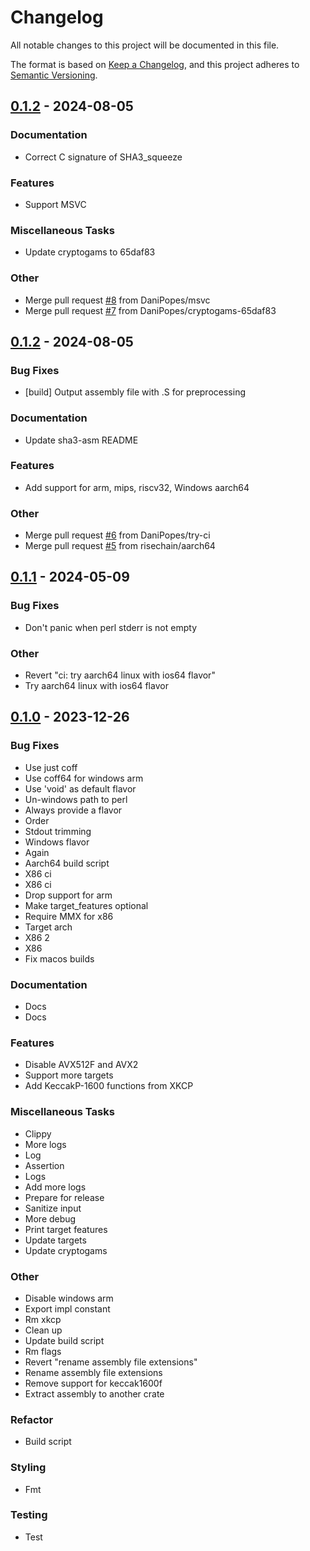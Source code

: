# Changelog

All notable changes to this project will be documented in this file.

The format is based on [Keep a Changelog](https://keepachangelog.com/en/1.1.0/),
and this project adheres to [Semantic Versioning](https://semver.org/spec/v2.0.0.html).

## [0.1.2](https://github.com/danipopes/keccak-asm/releases/tag/v0.1.2) - 2024-08-05

### Documentation

- Correct C signature of SHA3_squeeze

### Features

- Support MSVC

### Miscellaneous Tasks

- Update cryptogams to 65daf83

### Other

- Merge pull request [#8](https://github.com/danipopes/keccak-asm/issues/8) from DaniPopes/msvc
- Merge pull request [#7](https://github.com/danipopes/keccak-asm/issues/7) from DaniPopes/cryptogams-65daf83

## [0.1.2](https://github.com/danipopes/keccak-asm/releases/tag/v0.1.2) - 2024-08-05

### Bug Fixes

- [build] Output assembly file with .S for preprocessing

### Documentation

- Update sha3-asm README

### Features

- Add support for arm, mips, riscv32, Windows aarch64

### Other

- Merge pull request [#6](https://github.com/danipopes/keccak-asm/issues/6) from DaniPopes/try-ci
- Merge pull request [#5](https://github.com/danipopes/keccak-asm/issues/5) from risechain/aarch64

## [0.1.1](https://github.com/danipopes/keccak-asm/releases/tag/v0.1.1) - 2024-05-09

### Bug Fixes

- Don't panic when perl stderr is not empty

### Other

- Revert "ci: try aarch64 linux with ios64 flavor"
- Try aarch64 linux with ios64 flavor

## [0.1.0](https://github.com/danipopes/keccak-asm/releases/tag/v0.1.0) - 2023-12-26

### Bug Fixes

- Use just coff
- Use coff64 for windows arm
- Use 'void' as default flavor
- Un-windows path to perl
- Always provide a flavor
- Order
- Stdout trimming
- Windows flavor
- Again
- Aarch64 build script
- X86 ci
- X86 ci
- Drop support for arm
- Make target_features optional
- Require MMX for x86
- Target arch
- X86 2
- X86
- Fix macos builds

### Documentation

- Docs
- Docs

### Features

- Disable AVX512F and AVX2
- Support more targets
- Add KeccakP-1600 functions from XKCP

### Miscellaneous Tasks

- Clippy
- More logs
- Log
- Assertion
- Logs
- Add more logs
- Prepare for release
- Sanitize input
- More debug
- Print target features
- Update targets
- Update cryptogams

### Other

- Disable windows arm
- Export impl constant
- Rm xkcp
- Clean up
- Update build script
- Rm flags
- Revert "rename assembly file extensions"
- Rename assembly file extensions
- Remove support for keccak1600f
- Extract assembly to another crate

### Refactor

- Build script

### Styling

- Fmt

### Testing

- Test

<!-- generated by git-cliff -->
